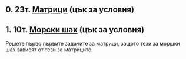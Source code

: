 ## 0. 23т. [Матрици] \(цък за условия\)

## 1. 10т. [Морски шах] \(цък за условия\)
Решете първо първите задачите за матрици, защото тези за моршки шах зависят от тези за матриците.

[Матрици]: ./tasks/Matrix.md
[Морски шах]: ./tasks/TicTacToe.md
